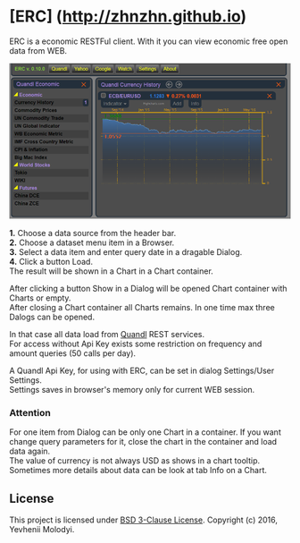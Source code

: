 # [ERC] (http://zhnzhn.github.io)
ERC is a economic RESTFul client.
With it you can view economic free open data from WEB.

![alt text](screenshots/currency.png?raw=true "Currency History")

**1.** Choose a data source from the header bar.  
**2.** Choose a dataset menu item in a Browser.  
**3.** Select a data item and enter query date in a dragable Dialog.  
**4.** Click a button Load.  
The result will be shown in a Chart in a Chart container.  

After clicking a button Show in a Dialog will be opened Chart container with Charts or empty.   
After closing a Chart container all Charts remains. In one time max three Dalogs can be opened.

In that case all data load from [Quandl](https://www.quandl.com) REST services.   
For access without Api Key exists some restriction on frequency and amount queries (50 calls per day).

A Quandl Api Key, for using with ERC, can be set in dialog Settings/User Settings.  
Settings saves in browser's memory only for current WEB session.

### Attention

For one item from Dialog can be only one Chart in a container. 
If you want change query parameters for it, close the chart in the container and load data again.  
The value of currency is not always USD as shows in a chart tooltip. 
Sometimes more details about data can be look at tab Info on a Chart.

## License

This project is licensed under [BSD 3-Clause License](http://opensource.org/licenses/BSD-3-Clause). Copyright (c) 2016, Yevhenii Molodyi.





